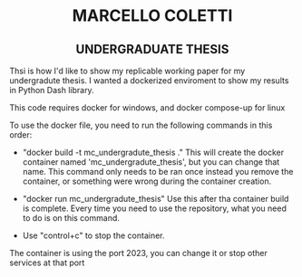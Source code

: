 # <center>MARCELLO COLETTI</center>
## <center>UNDERGRADUATE THESIS</center>

Thsi is how I'd like to show my replicable working paper for my undergradute thesis. I wanted a dockerized enviroment to show my results in Python Dash library.

This code requires docker for windows, and docker compose-up for linux

 To use the docker file, you need to run the following commands in this order:

- "docker build -t mc_undergradute_thesis ." This will create the docker container named 'mc_undergradute_thesis', but you can change
that name. This command only needs to be ran once instead you remove the container, or something were wrong during the container creation.

- "docker run mc_undergradute_thesis" Use this after tha container build is complete. Every time you need to use the repository,
what you need to do is on this command.

- Use "control+c" to stop the container.

The container is using the port 2023, you can change it or stop other services at that port